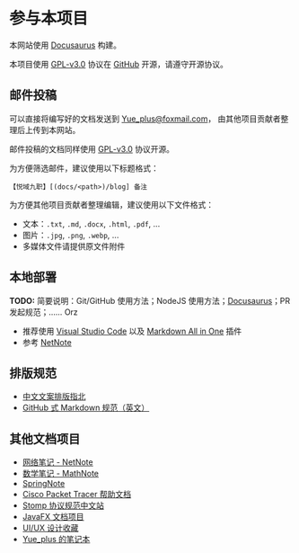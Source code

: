 # 参与本项目

本网站使用 [Docusaurus](https://docusaurus.io/zh-CN/docs) 构建。

本项目使用 [GPL-v3.0](https://github.com/Yue-plus/JVTC.Yue.Zone/blob/main/LICENSE)
协议在 [GitHub](https://github.com/Yue-plus/JVTC.Yue.Zone) 开源，请遵守开源协议。

## 邮件投稿

可以直接将编写好的文档发送到 [Yue_plus@foxmail.com](mailto:Yue_plus@foxmail.com)，
由其他项目贡献者整理后上传到本网站。

邮件投稿的文档同样使用 [GPL-v3.0](https://github.com/Yue-plus/JVTC.Yue.Zone/blob/main/LICENSE) 协议开源。

为方便筛选邮件，建议使用以下标题格式：

```text
【悦域九职】[(docs/<path>)/blog] 备注
```

为方便其他项目贡献者整理编辑，建议使用以下文件格式：

- 文本：`.txt`, `.md`, `.docx`, `.html`, `.pdf`, ...
- 图片：`.jpg`, `.png`, `.webp`, ...
- 多媒体文件请提供原文件附件

## 本地部署

**TODO:** 简要说明：Git/GitHub 使用方法；NodeJS 使用方法；[Docusaurus](https://docusaurus.io/zh-CN/docs)；PR 发起规范；…… Orz

- 推荐使用 [Visual Studio Code](https://code.visualstudio.com/)
  以及 [Markdown All in One](https://marketplace.visualstudio.com/items?itemName=yzhang.markdown-all-in-one) 插件
- 参考 [NetNote](https://net.note.yue.zone/start/start.html#%E5%9C%A8%E5%BC%80%E5%A7%8B%E4%B9%8B%E5%89%8D)

## 排版规范

- [中文文案排版指北](https://github.com/sparanoid/chinese-copywriting-guidelines/blob/master/README.zh-Hans.md)
- [GitHub 式 Markdown 规范（英文）](https://github.github.com/gfm/)

## 其他文档项目

- [网络笔记 - NetNote](https://net.note.yue.zone/)
- [数学笔记 - MathNote](https://math.note.yue.zone/)
- [SpringNote](https://spring.note.yue.zone/)
- [Cisco Packet Tracer 帮助文档](https://cisco-packet-tracer-help.yue.zone/)
- [Stomp 协议规范中文站](https://stomp-spec-cn.yue.zone/)
- [JavaFX 文档项目](https://javafx.docs.yue.zone/html5/)
- [UI/UX 设计收藏](https://yue-plus.github.io/UIUXDesignCollection/)
- [Yue_plus 的笔记本](https://note.yue.zone/)
